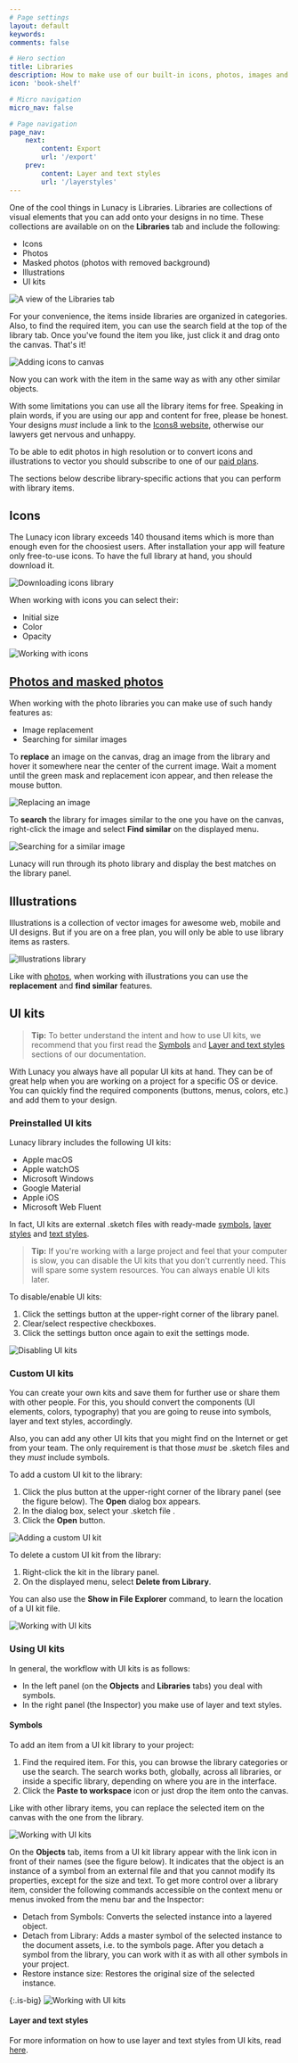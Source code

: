 ```yaml
---
# Page settings
layout: default
keywords:
comments: false

# Hero section
title: Libraries
description: How to make use of our built-in icons, photos, images and UI kits
icon: 'book-shelf'

# Micro navigation
micro_nav: false

# Page navigation
page_nav:
    next:
        content: Export
        url: '/export'
    prev:
        content: Layer and text styles
        url: '/layerstyles'
---
```


One of the cool things in Lunacy is Libraries. Libraries are collections of visual elements that you can add onto your designs in no time. These collections are available on on the **Libraries** tab and include the following:

* Icons
* Photos
* Masked photos (photos with removed background)
* Illustrations
* UI kits

![A view of the Libraries tab](public/libraries.png)

For your convenience, the items inside libraries are organized in categories. Also, to find the required item, you can use the search field at the top of the library tab. Once you've found the item you like, just click it and drag onto the canvas. That's it!

![Adding icons to canvas](public/addicon1.gif)

Now you can work with the item in the same way as with any other similar objects.

With some limitations you can use all the library items for free. Speaking in plain words, if you are using our app and content for free, please be honest. Your designs *must* include a link to the [Icons8 website](https://icons8.com), otherwise our lawyers get nervous and unhappy.

To be able to edit photos in high resolution or to convert icons and illustrations to vector you should subscribe to one of our [paid plans](https://icons8.com/pricing).

The sections below describe library-specific actions that you can perform with library items.

## Icons

The Lunacy icon library exceeds 140 thousand items which is more than enough even for the choosiest users. After installation your app will feature only free-to-use icons. To have the full library at hand, you should download it.

![Downloading icons library](public/dnldicn.png)

When working with icons you can select their:

* Initial size
* Color
* Opacity

![Working with icons](public/iconssizecolor2.gif)

## [Photos and masked photos](#photos-and-masked-photos)

When working with the photo libraries you can make use of such handy features as:

* Image replacement
* Searching for similar images

To **replace** an image on the canvas, drag an image from the library and hover it somewhere near the center of the current image. Wait a moment until the green mask and replacement icon appear, and then release the mouse button.

![Replacing an image](public/replaceimage.gif)

To **search** the library for images similar to the one you have on the canvas, right-click the image and select **Find similar** on the displayed menu.

![Searching for a similar image](public/findsimilar.png)

Lunacy will run through its photo library and display the best matches on the library panel.

## Illustrations

Illustrations is a collection of vector images for awesome web, mobile and UI designs. But if you are on a free plan, you will only be able to use library items as rasters.

![Illustrations library](public/illustrations1.png)

Like with [photos](#photos-and-masked-photos), when working with illustrations you can use the **replacement** and **find similar** features.

## UI kits

>**Tip:** To better understand the intent and how to use UI kits, we recommend that you first read the [Symbols](https://docs.icons8.com/symbols) and [Layer and text styles](https://docs.icons8.com/layerstyles) sections of our documentation.

With Lunacy you always have all popular UI kits at hand. They can be of great help when you are working on a project for a specific OS or device. You can quickly find the required components (buttons, menus, colors, etc.) and add them to your design.

### Preinstalled UI kits

Lunacy library includes the following UI kits:

* Apple macOS
* Apple watchOS
* Microsoft Windows
* Google Material
* Apple iOS
* Microsoft Web Fluent

In fact, UI kits are external .sketch files with ready-made [symbols](https://docs.icons8.com/symbols), [layer styles](https://docs.icons8.com/layerstyles/#layer-styles) and [text styles](https://docs.icons8.com/layerstyles/#text-styles).

>**Tip:** If you're working with a large project and feel that your computer is slow, you can disable the UI kits that you don't currently need. This will spare some system resources. You can always enable UI kits later.

To disable/enable UI kits:

1. Click the settings button at the upper-right corner of the library panel.
2. Clear/select respective checkboxes.
3. Click the settings button once again to exit the settings mode.

![Disabling UI kits](public/uikits.png)

### Custom UI kits

You can create your own kits and save them for further use or share them with other people. For this, you should convert the components (UI elements, colors, typography) that you are going to reuse into symbols, layer and text styles, accordingly.

Also, you can add any other UI kits that you might find on the Internet or get from your team. The only requirement is that those *must* be .sketch files and they *must* include symbols.

To add a custom UI kit to the library:

1. Click the plus button at the upper-right corner of the library panel (see the figure below). The **Open** dialog box appears.
2. In the dialog box, select your .sketch file .
3. Click the **Open** button.

![Adding a custom UI kit](public/adduikit.png)

To delete a custom UI kit from the library:

1. Right-click the kit in the library panel.
2. On the displayed menu, select **Delete from Library**.

You can also use the **Show in File Explorer** command, to learn the location of a UI kit file.

![Working with UI kits](public/libraries-delcustuikit.png)

### Using UI kits

In general, the workflow with UI kits is as follows:

* In the left panel (on the **Objects** and **Libraries** tabs) you deal with symbols.
* In the right panel (the Inspector) you make use of layer and text styles.

#### Symbols

To add an item from a UI kit library to your project:

1. Find the required item. For this, you can browse the library categories or use the search. The search works both, globally, across all libraries, or inside a specific library, depending on where you are in the interface.
2. Click the **Paste to workspace** icon or just drop the item onto the canvas.

Like with other library items, you can replace the selected item on the canvas with the one from the library.

![Working with UI kits](public/uikitadd.gif)

On the **Objects** tab, items from a UI kit library appear with the link icon in front of their names (see the figure below). It indicates that the object is an instance of a symbol from an external file and that you cannot modify its properties, except for the size and text. To get more control over a library item, consider the following commands accessible on the context menu or menus invoked from the menu bar and the Inspector:

* Detach from Symbols: Converts the selected instance into a layered object.
* Detach from Library: Adds a master symbol of the selected instance to the document assets, i.e. to the symbols page. After you detach a symbol from the library, you can work with it as with all other symbols in your project.
* Restore instance size: Restores the original size of the selected instance.  

{:.is-big}
![Working with UI kits](public/uikitscommands.png)

#### Layer and text styles

For more information on how to use layer and text styles from UI kits, read [here](https://docs.icons8.com/layerstyles/#external-styles).
